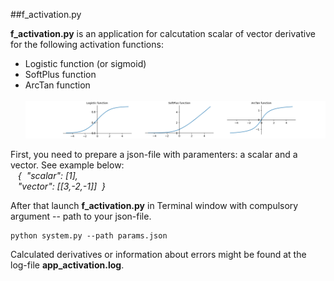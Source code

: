 ##f_activation.py

**f_activation.py** is an application for calcutation scalar of vector derivative for the following activation functions:

* Logistic function (or sigmoid) <br>
* SoftPlus function <br>
* ArcTan function <br><br>
![image info](./figures/f_act_fig.png)


First, you need to prepare a json-file with paramenters: a scalar and a vector. See example below:<br>
<i>&nbsp;&nbsp;  {&nbsp; "scalar": [1],<br>
&nbsp;&nbsp;    "vector":&nbsp;[[3,-2,-1]]&nbsp; } </i>

After that launch **f_activation.py** in Terminal window with compulsory argument -- path to your json-file.
```
python system.py --path params.json
```
Calculated derivatives or information about errors might be found at the log-file **app_activation.log**.


